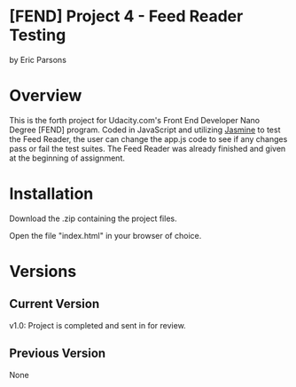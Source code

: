 # [FEND] Project 4 - Feed Reader Testing

by Eric Parsons

# Overview

This is the forth project for Udacity.com's Front End Developer Nano Degree [FEND] program.
Coded in JavaScript and utilizing [Jasmine](https://jasmine.github.io/) to test the Feed Reader, the user can change the app.js code to see if any changes pass or fail the test suites.
The Feed Reader was already finished and given at the beginning of assignment.

# Installation

Download the .zip containing the project files.

Open the file "index.html" in your browser of choice.

# Versions

## Current Version

v1.0: Project is completed and sent in for review.

## Previous Version

None
